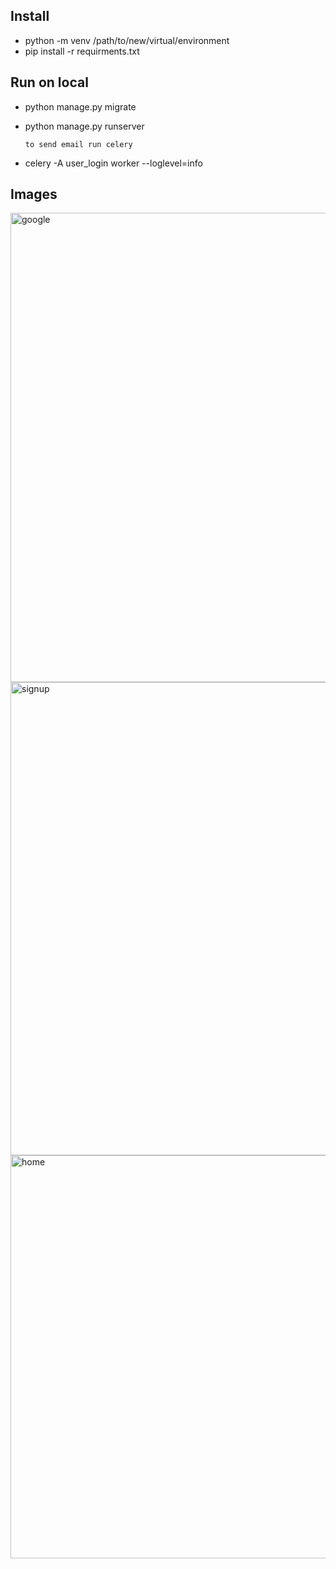 ## Install

  - python -m venv /path/to/new/virtual/environment
  - pip install -r requirments.txt

## Run on local
  - python manage.py migrate
  - python manage.py runserver
    
     `to send email run celery`
  - celery -A user_login worker --loglevel=info


## Images
<img width="751" alt="google " src="https://github.com/melih-karakoc/user_login/assets/53266188/54abfe4f-fdc0-4120-a1d6-901cb21ff917">
<img width="757" alt="signup" src="https://github.com/melih-karakoc/user_login/assets/53266188/a86a7a13-6880-4eb4-8702-5d668c77b5aa">
<img width="645" alt="home" src="https://github.com/melih-karakoc/user_login/assets/53266188/d1ed6f98-19d9-477d-b8ec-d0f32ad6ae38">
